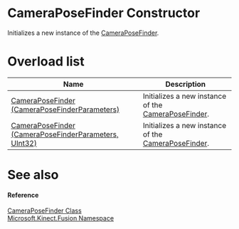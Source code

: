 CameraPoseFinder Constructor  
============================  

Initializes a new instance of the [CameraPoseFinder](../CameraPoseFinder_Class.md). <span id="overloadsSection"></span>

Overload list  
=============  

| Name                                                                                          | Description                                                                         |
|-----------------------------------------------------------------------------------------------|-------------------------------------------------------------------------------------|
| [CameraPoseFinder (CameraPoseFinderParameters)](CameraPoseFinder/CameraPoseFinder.md)         | Initializes a new instance of the [CameraPoseFinder](../CameraPoseFinder_Class.md). |
| [CameraPoseFinder (CameraPoseFinderParameters, UInt32)](CameraPoseFinder/CameraPoseFinder.md) | Initializes a new instance of the [CameraPoseFinder](../CameraPoseFinder_Class.md). |

<span id="ID4EO"></span>

See also  
========  

<span id="ID4EQ"></span>
#### Reference  

[CameraPoseFinder Class](../CameraPoseFinder_Class.md)  
 [Microsoft.Kinect.Fusion Namespace](../../Kinect.Fusion.md)  



<!--Please do not edit the data in the comment block below.-->
<!--
TOCTitle : CameraPoseFinder Constructor
RLTitle : CameraPoseFinder Constructor
KeywordK : CameraPoseFinder class, constructor
KeywordK : CameraPoseFinder.CameraPoseFinder constructor
KeywordF : Microsoft.Kinect.Fusion.CameraPoseFinder.#ctor
KeywordF : Microsoft.Kinect.Fusion.CameraPoseFinder.CameraPoseFinder
KeywordF : Microsoft.Kinect.Fusion.CameraPoseFinder.New
KeywordF : Microsoft.Kinect.Fusion.CameraPoseFinder.#ctor
KeywordF : CameraPoseFinder.CameraPoseFinder
KeywordF : CameraPoseFinder.New
KeywordA : Overload:Microsoft.Kinect.Fusion.CameraPoseFinder.#ctor
AssetID : Overload:Microsoft.Kinect.Fusion.CameraPoseFinder.#ctor
Locale : en-us
CommunityContent : 1
APIType : Managed
APILocation : microsoft.kinect.fusion.winmd
APIName : Microsoft.Kinect.Fusion.CameraPoseFinder
TargetOS : Windows
TopicType : kbSyntax
DocSet : K4Wv2
ProjType : K4Wv2Proj
Technology : Kinect for Windows
Product : Kinect for Windows SDK v2
productversion : 20
-->
